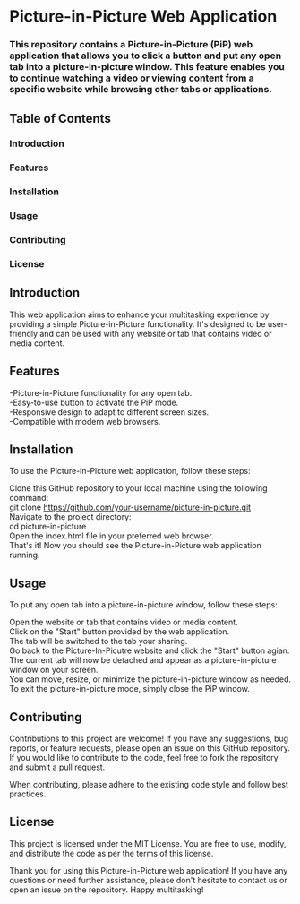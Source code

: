 # Picture-in-Picture Web Application
### This repository contains a Picture-in-Picture (PiP) web application that allows you to click a button and put any open tab into a picture-in-picture window. This feature enables you to continue watching a video or viewing content from a specific website while browsing other tabs or applications.

## Table of Contents
### Introduction
### Features
### Installation
### Usage
### Contributing
### License

## Introduction
This web application aims to enhance your multitasking experience by providing a simple Picture-in-Picture functionality. It's designed to be user-friendly and can be used with any website or tab that contains video or media content.

## Features
-Picture-in-Picture functionality for any open tab. <br>
-Easy-to-use button to activate the PiP mode.<br>
-Responsive design to adapt to different screen sizes.<br>
-Compatible with modern web browsers.<br>

## Installation
To use the Picture-in-Picture web application, follow these steps: <br>

Clone this GitHub repository to your local machine using the following command: <br>
git clone https://github.com/your-username/picture-in-picture.git <br>
Navigate to the project directory: <br>
cd picture-in-picture <br>
Open the index.html file in your preferred web browser.<br>
That's it! Now you should see the Picture-in-Picture web application running.<br>

## Usage
To put any open tab into a picture-in-picture window, follow these steps:

Open the website or tab that contains video or media content. <br>
Click on the "Start" button provided by the web application. <br>
The tab will be switched to the tab your sharing. <br>
Go back to the Picture-In-Picutre website and click the "Start" button agian. <br>
The current tab will now be detached and appear as a picture-in-picture window on your screen.<br>
You can move, resize, or minimize the picture-in-picture window as needed.<br>
To exit the picture-in-picture mode, simply close the PiP window.<br>

## Contributing
Contributions to this project are welcome! If you have any suggestions, bug reports, or feature requests, please open an issue on this GitHub repository. If you would like to contribute to the code, feel free to fork the repository and submit a pull request.

When contributing, please adhere to the existing code style and follow best practices.

## License
This project is licensed under the MIT License. You are free to use, modify, and distribute the code as per the terms of this license.

Thank you for using this Picture-in-Picture web application! If you have any questions or need further assistance, please don't hesitate to contact us or open an issue on the repository. Happy multitasking!
